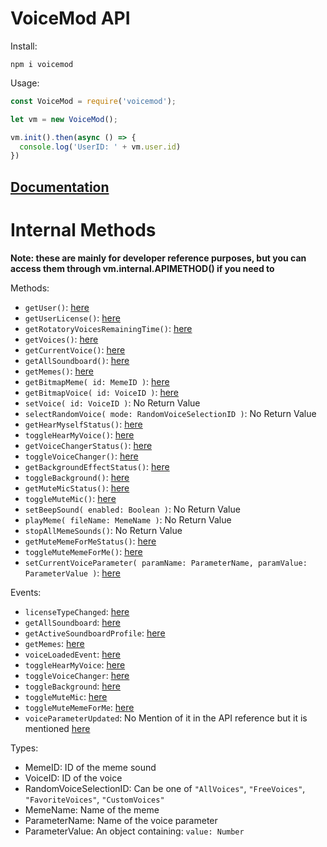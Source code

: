 # VoiceMod API

Install:

`npm i voicemod`

Usage:

```js
const VoiceMod = require('voicemod');

let vm = new VoiceMod();

vm.init().then(async () => {
  console.log('UserID: ' + vm.user.id)
})
```

## [Documentation](docs/main.md)

# Internal Methods

**Note: these are mainly for developer reference purposes, but you can access them through vm.internal.APIMETHOD() if you need to**

Methods: 

- `getUser()`: [here](https://control-api.voicemod.net/api-reference/#sub-getuser-operation)
- `getUserLicense()`: [here](https://control-api.voicemod.net/api-reference/#sub-getuserlicense-operation)
- `getRotatoryVoicesRemainingTime()`: [here](https://control-api.voicemod.net/api-reference/#sub-getrotatoryvoicesremainingtime-operation)
- `getVoices()`: [here](https://control-api.voicemod.net/api-reference/#sub-getvoices-operation)
- `getCurrentVoice()`: [here](https://control-api.voicemod.net/api-reference/#sub-getcurrentvoice-operation)
- `getAllSoundboard()`: [here](https://control-api.voicemod.net/api-reference/#sub-getallsoundboard-operation)
- `getMemes()`: [here](https://control-api.voicemod.net/api-reference/#sub-getmemes-operation)
- `getBitmapMeme( id: MemeID )`: [here](https://control-api.voicemod.net/api-reference/#sub-getmemes-operation)
- `getBitmapVoice( id: VoiceID )`: [here](https://control-api.voicemod.net/api-reference/#sub-getmemes-operation)
- `setVoice( id: VoiceID )`: No Return Value
- `selectRandomVoice( mode: RandomVoiceSelectionID )`: No Return Value
- `getHearMyselfStatus()`: [here](https://control-api.voicemod.net/api-reference/#sub-togglehearmyvoice-operation)
- `toggleHearMyVoice()`: [here](https://control-api.voicemod.net/api-reference/#sub-togglehearmyvoice-operation)
- `getVoiceChangerStatus()`: [here](https://control-api.voicemod.net/api-reference/#sub-togglevoicechanger-operation)
- `toggleVoiceChanger()`: [here](https://control-api.voicemod.net/api-reference/#sub-togglevoicechanger-operation)
- `getBackgroundEffectStatus()`: [here](https://control-api.voicemod.net/api-reference/#sub-togglebackground-operation)
- `toggleBackground()`: [here](https://control-api.voicemod.net/api-reference/#sub-togglebackground-operation)
- `getMuteMicStatus()`: [here](https://control-api.voicemod.net/api-reference/#sub-togglemutemic-operation)
- `toggleMuteMic()`: [here](https://control-api.voicemod.net/api-reference/#sub-togglemutemic-operation)
- `setBeepSound( enabled: Boolean )`: No Return Value
- `playMeme( fileName: MemeName )`: No Return Value
- `stopAllMemeSounds()`: No Return Value
- `getMuteMemeForMeStatus()`: [here](https://control-api.voicemod.net/api-reference/#sub-togglemutememeforme-operation)
- `toggleMuteMemeForMe()`: [here](https://control-api.voicemod.net/api-reference/#sub-togglemutememeforme-operation)
- `setCurrentVoiceParameter( paramName: ParameterName, paramValue: ParameterValue )`: [here](https://control-api.voicemod.net/api-reference/#sub-setcurrentvoiceparameter-operation)

Events:
- `licenseTypeChanged`: [here](https://control-api.voicemod.net/api-reference/#sub-licensetypechanged-operation)
- `getAllSoundboard`: [here](https://control-api.voicemod.net/api-reference/#sub-getallsoundboard-operation)
- `getActiveSoundboardProfile`: [here](https://control-api.voicemod.net/api-reference/#sub-getactivesoundboardprofile-operation)
- `getMemes`: [here](https://control-api.voicemod.net/api-reference/#sub-getmemes-operation)
- `voiceLoadedEvent`: [here](https://control-api.voicemod.net/api-reference/#sub-voicechangedevent-operation)
- `toggleHearMyVoice`: [here](https://control-api.voicemod.net/api-reference/#sub-togglehearmyvoice-operation)
- `toggleVoiceChanger`: [here](https://control-api.voicemod.net/api-reference/#sub-togglevoicechanger-operation)
- `toggleBackground`: [here](https://control-api.voicemod.net/api-reference/#sub-togglebackground-operation)
- `toggleMuteMic`: [here](https://control-api.voicemod.net/api-reference/#sub-togglemutemic-operation)
- `toggleMuteMemeForMe`: [here](https://control-api.voicemod.net/api-reference/#sub-togglemutememeforme-operation)
- `voiceParameterUpdated`: No Mention of it in the API reference but it is mentioned [here](https://control-api.voicemod.net/voices/voice-parameters#reacting-the-changes-on-the-ui)

Types: 
- MemeID: ID of the meme sound
- VoiceID: ID of the voice
- RandomVoiceSelectionID: Can be one of `"AllVoices"`, `"FreeVoices"`, `"FavoriteVoices"`, `"CustomVoices"`
- MemeName: Name of the meme
- ParameterName: Name of the voice parameter
- ParameterValue: An object containing: `value: Number`